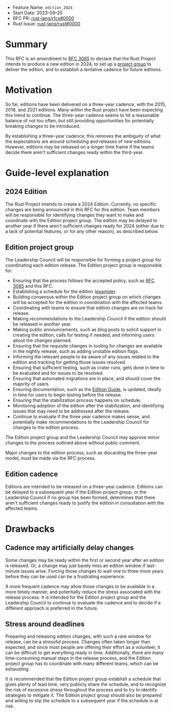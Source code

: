 - Feature Name: `edition_2024`
- Start Date: 2023-09-25
- RFC PR: [rust-lang/rfcs#0000](https://github.com/rust-lang/rfcs/pull/0000)
- Rust Issue: [rust-lang/rust#0000](https://github.com/rust-lang/rust/issues/0000)

# Summary
[summary]: #summary

This RFC is an amendment to [RFC 3085] to declare that the Rust Project intends to produce a new edition in 2024,
to set up a [project group] to deliver the edition,
and to establish a tentative cadence for future editions.

[RFC 3085]: https://rust-lang.github.io/rfcs/3085-edition-2021.html
[project group]: https://rust-lang.github.io/rfcs/2856-project-groups.html

# Motivation
[motivation]: #motivation

So far, editions have been delivered on a three-year cadence, with the 2015, 2018, and 2021 editions.
Many within the Rust project have been expecting this trend to continue.
The three-year cadence seems to hit a reasonable balance of not too often, but still providing opportunities for potentially breaking changes to be introduced.

By establishing a three-year cadence, this removes the ambiguity of what the expectations are around scheduling and releases of new editions.
However, editions may be released on a longer time frame if the teams decide there aren't sufficient changes ready within the third-year.

# Guide-level explanation
[guide-level-explanation]: #guide-level-explanation

## 2024 Edition

The Rust Project intends to create a 2024 Edition.
Currently, no specific changes are being announced in this RFC for this edition.
Team members will be responsible for identifying changes they want to make and coordinate with the Edition project group.
The edition may be delayed to another year if there aren't sufficient changes ready for 2024 (either due to a lack of potential features, or for any other reason), as described below.

## Edition project group

The Leadership Council will be responsible for forming a project group for coordinating each edition release.
The Edition project group is responsible for:

* Ensuring that the process follows the accepted policy, such as [RFC 3085] and this RFC.
* Establishing a schedule for the edition ([example][example-schedule]).
* Building consensus within the Edition project group on which changes will be accepted for the edition in coordination with the affected teams.
* Coordinating with teams to ensure that edition changes are on track for release.
* Making recommendations to the Leadership Council if the edition should be released in another year.
* Making public announcements, such as blog posts to solicit support in creating the edition, calls for testing if needed, and informing users about the changes planned.
* Ensuring that the requisite changes in tooling for changes are available in the nightly release, such as adding unstable edition flags.
* Informing the relevant people to be aware of any issues related to the edition and tracking for getting those issues resolved.
* Ensuring that sufficient testing, such as crater runs, gets done in time to be evaluated and for issues to be resolved.
* Ensuring that automated migrations are in place, and should cover the majority of users.
* Ensuring documentation, such as the [Edition Guide], is updated, ideally in time for users to begin testing before the release.
* Ensuring that the stabilization process happens on schedule.
* Monitoring adoption of the edition after the stabilization, and identifying issues that may need to be addressed after the release.
* Continue to evaluate if the three year cadence makes sense, and potentially make recommendations to the Leadership Council for changes to the edition process.

The Edition project group and the Leadership Council may approve minor changes to the process outlined above without public comment.

Major changes to the edition process, such as discarding the three-year model, must be made via the RFC process.

[Edition Guide]: https://doc.rust-lang.org/edition-guide/index.html
[example-schedule]: https://hackmd.io/@m-ou-se/Byh6x1thv

## Edition cadence

Editions are intended to be released on a three-year cadence.
Editions can be delayed to a subsequent year if the Edition project group, or the Leadership Council if no group has been formed, determines that there aren't sufficient changes ready to justify the edition in consultation with the affected teams.

# Drawbacks
[drawbacks]: #drawbacks

## Cadence may artificially delay changes

Some changes may be ready within the first or second year after an edition is released.
Or, a change may just barely miss an edition window if last-minute issues arise.
Forcing those changes to wait one to three more years before they can be used can be a frustrating experience.

A more frequent cadence may allow those changes to be available in a more timely manner, and potentially reduce the stress associated with the release process.
It is intended for the Edition project group and the Leadership Council to continue to evaluate the cadence and to decide if a different approach is preferred in the future.

## Stress around deadlines

Preparing and releasing edition changes, with such a rare window for release, can be a stressful process.
Changes often taken longer than expected, and since most people are offering their effort as a volunteer, it can be difficult to get everything ready in time.
Additionally, there are many time-consuming manual steps in the release process, and the Edition project group has to coordinate with many different teams, which can be exhausting.

It is recommended that the Edition project group establish a schedule that gives plenty of lead time, very publicly share the schedule, and to recognize the risk of excessive stress throughout the process and to try to identify strategies to mitigate it.
The Edition project group should also be prepared and willing to slip the schedule to a subsequent year if the schedule is at risk.
